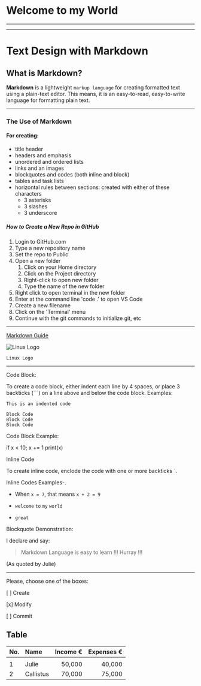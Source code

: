 <!--Title Header-->
# Welcome to my World


***


<!--Headers and Emphpasis-->

***



# Text Design with Markdown


## What is Markdown?



**Markdown** is a lightweight ```markup language``` for creating formatted text using a plain-text editor. This means, it is an easy-to-read, easy-to-write language for formatting plain text.


***



<!-- Unordered List -->


### The Use of Markdown 


#### For creating:

- title header
- headers and emphasis
- unordered and ordered lists
- links and an images
- blockquotes and codes (both inline and block)
- tables and task lists
- horizontal rules between sections: created with either of these characters
    + 3 asterisks
    + 3 slashes
    + 3 underscore


<!-- Ordered List -->


##### How to Create a New Repo in GitHub

1. Login to GitHub.com
2. Type a new repository name
3. Set the repo to Public
4. Open a new folder 
    1. Click on your Home directory
    2. Click on the Project directory
    3. Right-click to open new folder
    4. Type the name of the new folder
5. Right click to open terminal in the new folder
6. Enter at the command line 'code .' to open VS Code
7. Create a new filename
8. Click on the 'Terminal' menu
9. Continue with the git commands to initialize git, etc


---



<!--Link and image-->

[Markdown Guide](https://www.markdownguide.org/basic-syntax/#emphasis)



![Linux Logo](https://upload.wikimedia.org/wikipedia/commons/a/af/Tux.png)

    Linux Logo
---


Code Block:

To create a code block, either indent each line by 4 spaces, or place 3 backticks (```)  on a line above and below the code block. Examples:

    This is an indented code 

<!--Block Code-->

    Block Code
    Block Code
    Block Code


Code Block Example:


if x < 10;
  x += 1
  print(x)


<!--inline code-->

Inline Code

To create inline code, enclode the code with one or more backticks `.

Inline Codes Examples-.

- When `x = 7`, that means `x + 2 = 9`

- `welcome` `to` `my` `world`
- ```great```




<!--Blockquote -->


Blockquote Demonstration:

I declare and say:
> Markdown Language is easy to learn !!! Hurray !!!


(As quoted by  Julie)

---

<!--Task Demontration-->

Please, choose one of the boxes:

[ ] Create

[x] Modify

[ ] Commit




Table
------

|No. | Name         | Income € | Expenses €|
|----|:-------------|---------:|----------:|
|    |              |          |           |
|1   | Julie        | 50,000   |40,000     |
|2   | Callistus    |70,000    | 75,000    |








<!--Horizontal rules are applied inbetween the sections above -->



















